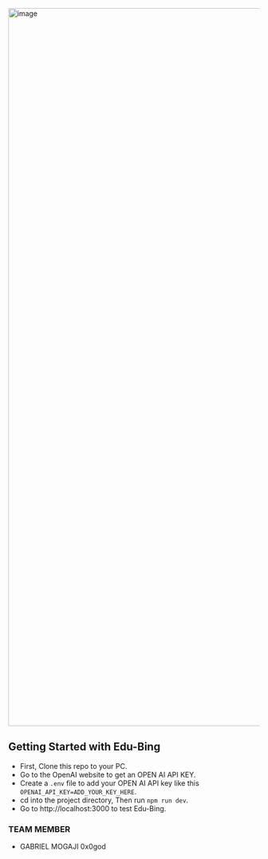 <img width="1440" alt="image" src="https://github.com/0x0god/edu-bing/assets/37302024/30383c7a-b578-4ac4-b2ff-e7bea1648501">


## Getting Started with Edu-Bing

- First, Clone this repo to your PC.
- Go to the OpenAI website to get an OPEN AI API KEY.
- Create a `.env` file to add your OPEN AI API key like this `OPENAI_API_KEY=ADD_YOUR_KEY_HERE`.
- cd into the project directory, Then run `npm run dev`.
- Go to http://localhost:3000 to test Edu-Bing.

### TEAM MEMBER
- GABRIEL MOGAJI 0x0god
